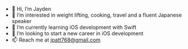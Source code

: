 - 👋 Hi, I’m Jayden
- 👀 I’m interested in weight lifting, cooking, travel and a fluent Japanese speaker
- 🌱 I’m currently learning iOS development with Swift
- 💞️ I’m looking to start a new career in iOS development
- 📫 Reach me at jpatt768@gmail.com

<!---
jpatt768/jpatt768 is a ✨ special ✨ repository because its `README.md` (this file) appears on your GitHub profile.
You can click the Preview link to take a look at your changes.
--->
